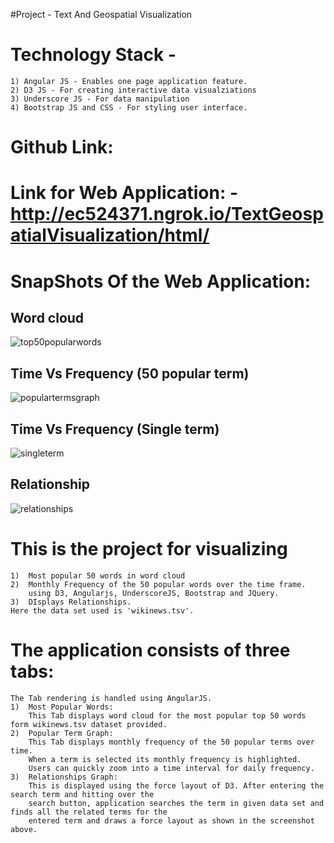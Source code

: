 
#Project - Text And Geospatial Visualization

#	Technology Stack -
	1) Angular JS - Enables one page application feature.
	2) D3 JS - For creating interactive data visualziations
	3) Underscore JS - For data manipulation
	4) Bootstrap JS and CSS - For styling user interface.

#	Github Link:

#	Link for Web Application: - http://ec524371.ngrok.io/TextGeospatialVisualization/html/ 

#	SnapShots Of the Web Application:

## Word cloud
![top50popularwords](https://cloud.githubusercontent.com/assets/23156180/19853197/e95c4172-9f8d-11e6-9310-db75d5cba436.JPG)

## Time Vs Frequency (50 popular term)
![populartermsgraph](https://cloud.githubusercontent.com/assets/23156180/19853063/f12b96ce-9f8c-11e6-98d2-964238cd6c7a.JPG)

## Time Vs Frequency (Single term)
![singleterm](https://cloud.githubusercontent.com/assets/23156180/19853476/6efac1a4-9f8f-11e6-848f-0222aaf438d3.png)

## Relationship 
![relationships](https://cloud.githubusercontent.com/assets/23156180/19853248/1de9c072-9f8e-11e6-964a-8b7b585a99ba.JPG)


#	This is the project for visualizing 
	1) 	Most popular 50 words in word cloud
	2)	Monthly Frequency of the 50 popular words over the time frame.
		using D3, Angularjs, UnderscoreJS, Bootstrap and JQuery.
	3)	DIsplays Relationships.
	Here the data set used is 'wikinews.tsv'.	
	
#	The application consists of three tabs:
	The Tab rendering is handled using AngularJS.
	1) 	Most Popular Words:
		This Tab displays word cloud for the most popular top 50 words form wikinews.tsv dataset provided.
	2)	Popular Term Graph:
		This Tab displays monthly frequency of the 50 popular terms over time.
		When a term is selected its monthly frequency is highlighted.
		Users can quickly zoom into a time interval for daily frequency.
	3)	Relationships Graph:
		This is displayed using the force layout of D3. After entering the search term and hitting over the 
		search button, application searches the term in given data set and finds all the related terms for the
		entered term and draws a force layout as shown in the screenshot above.
		
		
